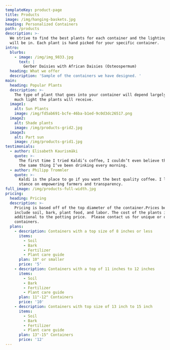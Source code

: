 ```yaml
---
templateKey: product-page
title: Products
image: /img/hanging-baskets.jpg
heading: Personalized Containers
path: /products
description: >-
  We strive to find the best plants for each container and the lighting they
  will be in. Each plant is hand picked for your specific container. 
intro:
  blurbs:
    - image: /img/img_9833.jpg
      text: |
        Gerber Daisies with African Daisies (Osteospermum) 
  heading: What we offer
  description: 'Sample of the containers we have designed. '
main:
  heading: Popular Plants
  description: >-
    The type of plant that goes into your container will depend largely on how
    much light the plants will receive. 
  image1:
    alt: Sun Plants
    image: /img/fd5ab691-bcfe-46ba-b1ed-9c0d3dc26517.png
  image2:
    alt: Shade plants
    image: /img/products-grid2.jpg
  image3:
    alt: Part sun
    image: /img/products-grid1.jpg
testimonials:
  - author: Elisabeth Kaurismäki
    quote: >-
      The first time I tried Kaldi’s coffee, I couldn’t even believe that was
      the same thing I’ve been drinking every morning.
  - author: Philipp Trommler
    quote: >-
      Kaldi is the place to go if you want the best quality coffee. I love their
      stance on empowering farmers and transparency.
full_image: /img/products-full-width.jpg
pricing:
  heading: Pricing
  description: >-
    Pricing is based off of the top diameter of the container.Prices below
    include soil, bark, plant food, and labor. The cost of the plants is
    additional to the potting price.  Please contact us for unique or odd shaped
    containers. 
  plans:
    - description: Containers with a top size of 8 inches or less
      items:
        - Soil
        - Bark
        - Fertilizer
        - Plant care guide
      plan: 10" or smaller
      price: '5'
    - description: Containers with a top of 11 inches to 12 inches
      items:
        - Soil
        - Bark
        - Fertilizer
        - Plant care guide
      plan: 11"-12" Containers
      price: '10'
    - description: Containers with top size of 13 inch to 15 inch
      items:
        - Soil
        - Bark
        - Fertilizer
        - Plant care guide
      plan: 13"-15" Containers
      price: '12'
---
```


